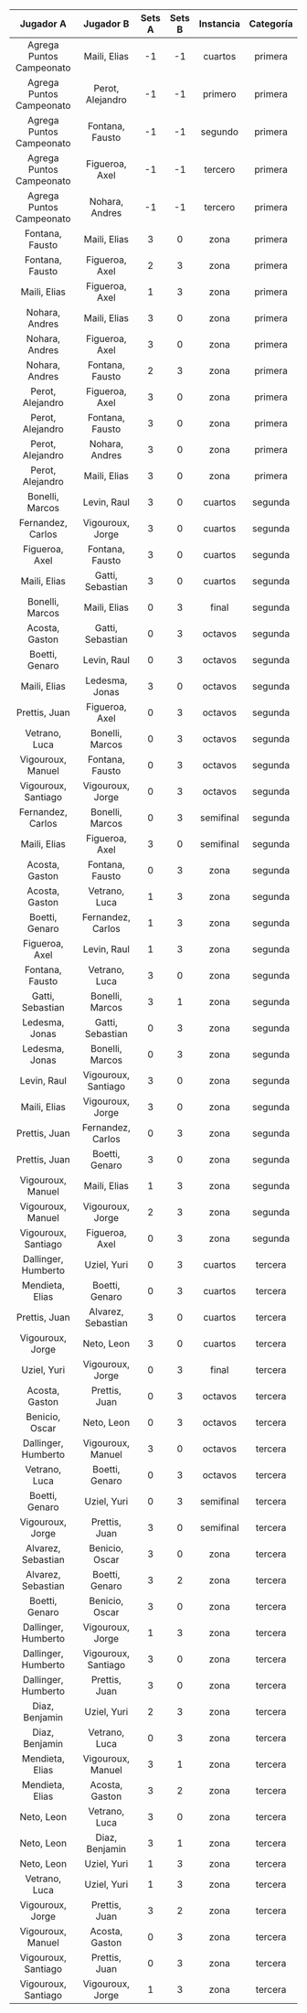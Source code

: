 |        Jugador A         |      Jugador B      |  Sets A  |  Sets B  |  Instancia  |  Categoría  |
|:------------------------:|:-------------------:|:--------:|:--------:|:-----------:|:-----------:|
| Agrega Puntos Campeonato |    Maili, Elias     |    -1    |    -1    |   cuartos   |   primera   |
| Agrega Puntos Campeonato |  Perot, Alejandro   |    -1    |    -1    |   primero   |   primera   |
| Agrega Puntos Campeonato |   Fontana, Fausto   |    -1    |    -1    |   segundo   |   primera   |
| Agrega Puntos Campeonato |   Figueroa, Axel    |    -1    |    -1    |   tercero   |   primera   |
| Agrega Puntos Campeonato |   Nohara, Andres    |    -1    |    -1    |   tercero   |   primera   |
|     Fontana, Fausto      |    Maili, Elias     |    3     |    0     |    zona     |   primera   |
|     Fontana, Fausto      |   Figueroa, Axel    |    2     |    3     |    zona     |   primera   |
|       Maili, Elias       |   Figueroa, Axel    |    1     |    3     |    zona     |   primera   |
|      Nohara, Andres      |    Maili, Elias     |    3     |    0     |    zona     |   primera   |
|      Nohara, Andres      |   Figueroa, Axel    |    3     |    0     |    zona     |   primera   |
|      Nohara, Andres      |   Fontana, Fausto   |    2     |    3     |    zona     |   primera   |
|     Perot, Alejandro     |   Figueroa, Axel    |    3     |    0     |    zona     |   primera   |
|     Perot, Alejandro     |   Fontana, Fausto   |    3     |    0     |    zona     |   primera   |
|     Perot, Alejandro     |   Nohara, Andres    |    3     |    0     |    zona     |   primera   |
|     Perot, Alejandro     |    Maili, Elias     |    3     |    0     |    zona     |   primera   |
|     Bonelli, Marcos      |     Levin, Raul     |    3     |    0     |   cuartos   |   segunda   |
|    Fernandez, Carlos     |  Vigouroux, Jorge   |    3     |    0     |   cuartos   |   segunda   |
|      Figueroa, Axel      |   Fontana, Fausto   |    3     |    0     |   cuartos   |   segunda   |
|       Maili, Elias       |  Gatti, Sebastian   |    3     |    0     |   cuartos   |   segunda   |
|     Bonelli, Marcos      |    Maili, Elias     |    0     |    3     |    final    |   segunda   |
|      Acosta, Gaston      |  Gatti, Sebastian   |    0     |    3     |   octavos   |   segunda   |
|      Boetti, Genaro      |     Levin, Raul     |    0     |    3     |   octavos   |   segunda   |
|       Maili, Elias       |   Ledesma, Jonas    |    3     |    0     |   octavos   |   segunda   |
|      Prettis, Juan       |   Figueroa, Axel    |    0     |    3     |   octavos   |   segunda   |
|      Vetrano, Luca       |   Bonelli, Marcos   |    0     |    3     |   octavos   |   segunda   |
|    Vigouroux, Manuel     |   Fontana, Fausto   |    0     |    3     |   octavos   |   segunda   |
|   Vigouroux, Santiago    |  Vigouroux, Jorge   |    0     |    3     |   octavos   |   segunda   |
|    Fernandez, Carlos     |   Bonelli, Marcos   |    0     |    3     |  semifinal  |   segunda   |
|       Maili, Elias       |   Figueroa, Axel    |    3     |    0     |  semifinal  |   segunda   |
|      Acosta, Gaston      |   Fontana, Fausto   |    0     |    3     |    zona     |   segunda   |
|      Acosta, Gaston      |    Vetrano, Luca    |    1     |    3     |    zona     |   segunda   |
|      Boetti, Genaro      |  Fernandez, Carlos  |    1     |    3     |    zona     |   segunda   |
|      Figueroa, Axel      |     Levin, Raul     |    1     |    3     |    zona     |   segunda   |
|     Fontana, Fausto      |    Vetrano, Luca    |    3     |    0     |    zona     |   segunda   |
|     Gatti, Sebastian     |   Bonelli, Marcos   |    3     |    1     |    zona     |   segunda   |
|      Ledesma, Jonas      |  Gatti, Sebastian   |    0     |    3     |    zona     |   segunda   |
|      Ledesma, Jonas      |   Bonelli, Marcos   |    0     |    3     |    zona     |   segunda   |
|       Levin, Raul        | Vigouroux, Santiago |    3     |    0     |    zona     |   segunda   |
|       Maili, Elias       |  Vigouroux, Jorge   |    3     |    0     |    zona     |   segunda   |
|      Prettis, Juan       |  Fernandez, Carlos  |    0     |    3     |    zona     |   segunda   |
|      Prettis, Juan       |   Boetti, Genaro    |    3     |    0     |    zona     |   segunda   |
|    Vigouroux, Manuel     |    Maili, Elias     |    1     |    3     |    zona     |   segunda   |
|    Vigouroux, Manuel     |  Vigouroux, Jorge   |    2     |    3     |    zona     |   segunda   |
|   Vigouroux, Santiago    |   Figueroa, Axel    |    0     |    3     |    zona     |   segunda   |
|   Dallinger, Humberto    |     Uziel, Yuri     |    0     |    3     |   cuartos   |   tercera   |
|     Mendieta, Elias      |   Boetti, Genaro    |    0     |    3     |   cuartos   |   tercera   |
|      Prettis, Juan       | Alvarez, Sebastian  |    3     |    0     |   cuartos   |   tercera   |
|     Vigouroux, Jorge     |     Neto, Leon      |    3     |    0     |   cuartos   |   tercera   |
|       Uziel, Yuri        |  Vigouroux, Jorge   |    0     |    3     |    final    |   tercera   |
|      Acosta, Gaston      |    Prettis, Juan    |    0     |    3     |   octavos   |   tercera   |
|      Benicio, Oscar      |     Neto, Leon      |    0     |    3     |   octavos   |   tercera   |
|   Dallinger, Humberto    |  Vigouroux, Manuel  |    3     |    0     |   octavos   |   tercera   |
|      Vetrano, Luca       |   Boetti, Genaro    |    0     |    3     |   octavos   |   tercera   |
|      Boetti, Genaro      |     Uziel, Yuri     |    0     |    3     |  semifinal  |   tercera   |
|     Vigouroux, Jorge     |    Prettis, Juan    |    3     |    0     |  semifinal  |   tercera   |
|    Alvarez, Sebastian    |   Benicio, Oscar    |    3     |    0     |    zona     |   tercera   |
|    Alvarez, Sebastian    |   Boetti, Genaro    |    3     |    2     |    zona     |   tercera   |
|      Boetti, Genaro      |   Benicio, Oscar    |    3     |    0     |    zona     |   tercera   |
|   Dallinger, Humberto    |  Vigouroux, Jorge   |    1     |    3     |    zona     |   tercera   |
|   Dallinger, Humberto    | Vigouroux, Santiago |    3     |    0     |    zona     |   tercera   |
|   Dallinger, Humberto    |    Prettis, Juan    |    3     |    0     |    zona     |   tercera   |
|      Diaz, Benjamin      |     Uziel, Yuri     |    2     |    3     |    zona     |   tercera   |
|      Diaz, Benjamin      |    Vetrano, Luca    |    0     |    3     |    zona     |   tercera   |
|     Mendieta, Elias      |  Vigouroux, Manuel  |    3     |    1     |    zona     |   tercera   |
|     Mendieta, Elias      |   Acosta, Gaston    |    3     |    2     |    zona     |   tercera   |
|        Neto, Leon        |    Vetrano, Luca    |    3     |    0     |    zona     |   tercera   |
|        Neto, Leon        |   Diaz, Benjamin    |    3     |    1     |    zona     |   tercera   |
|        Neto, Leon        |     Uziel, Yuri     |    1     |    3     |    zona     |   tercera   |
|      Vetrano, Luca       |     Uziel, Yuri     |    1     |    3     |    zona     |   tercera   |
|     Vigouroux, Jorge     |    Prettis, Juan    |    3     |    2     |    zona     |   tercera   |
|    Vigouroux, Manuel     |   Acosta, Gaston    |    0     |    3     |    zona     |   tercera   |
|   Vigouroux, Santiago    |    Prettis, Juan    |    0     |    3     |    zona     |   tercera   |
|   Vigouroux, Santiago    |  Vigouroux, Jorge   |    1     |    3     |    zona     |   tercera   |
